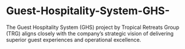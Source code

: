 # Guest-Hospitality-System-GHS-
The Guest Hospitality System (GHS) project by Tropical Retreats Group (TRG) aligns closely with the company’s strategic vision of delivering superior guest experiences and operational excellence.
